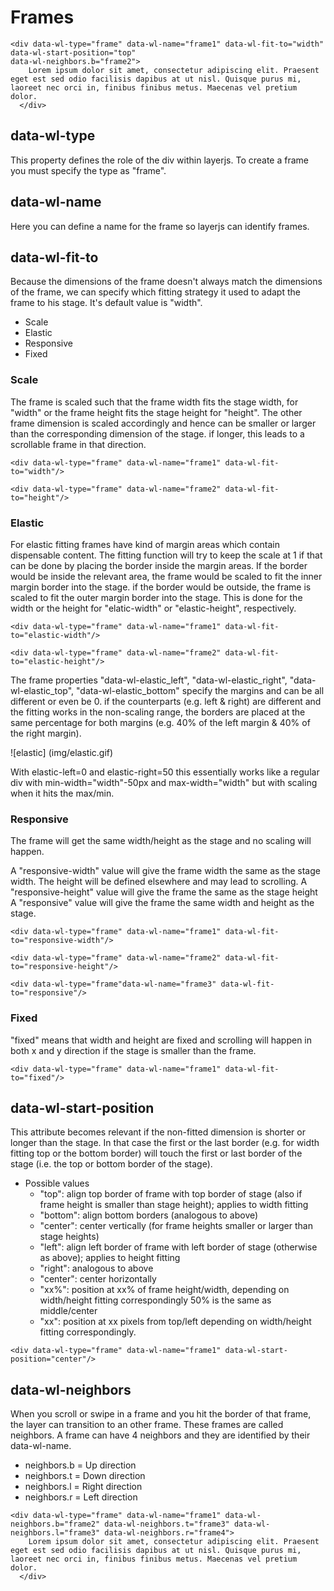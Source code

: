 # Frames

```
<div data-wl-type="frame" data-wl-name="frame1" data-wl-fit-to="width" data-wl-start-position="top"
data-wl-neighbors.b="frame2">
    Lorem ipsum dolor sit amet, consectetur adipiscing elit. Praesent eget est sed odio facilisis dapibus at ut nisl. Quisque purus mi, laoreet nec orci in, finibus finibus metus. Maecenas vel pretium dolor.
  </div>
```

## data-wl-type
This property defines the role of the div within layerjs. To create a frame you must specify the type as "frame".

## data-wl-name
Here you can define a name for the frame so layerjs can identify frames.

## data-wl-fit-to
Because the dimensions of the frame doesn't always match the dimensions of the frame, we can specify which fitting strategy it used to adapt the frame to his stage. It's default value is "width".
- Scale
- Elastic
- Responsive
- Fixed

### Scale
The frame is scaled such that the frame width fits the stage width, for "width" or the frame height fits the stage height for "height". The other frame dimension is scaled accordingly and hence can be smaller or larger than the corresponding dimension of the stage. if longer, this leads to a scrollable frame in that direction.

```
<div data-wl-type="frame" data-wl-name="frame1" data-wl-fit-to="width"/>

<div data-wl-type="frame" data-wl-name="frame2" data-wl-fit-to="height"/>
```

### Elastic
For elastic fitting frames have kind of margin areas which contain dispensable content. The fitting function will try to keep the scale at 1 if that can be done by placing the border inside the margin areas. If the border would be inside the relevant area, the frame would be scaled to fit the inner margin border into the stage. if the border would be outside, the frame is scaled to fit the outer margin border into the stage. This is done for the width or the height for "elatic-width" or "elastic-height", respectively.

```
<div data-wl-type="frame" data-wl-name="frame1" data-wl-fit-to="elastic-width"/>

<div data-wl-type="frame" data-wl-name="frame2" data-wl-fit-to="elastic-height"/>
```

The frame properties "data-wl-elastic_left", "data-wl-elastic_right", "data-wl-elastic_top", "data-wl-elastic_bottom" specify the margins and can be all different or even be 0. if the counterparts (e.g. left & right) are different and the fitting works in the non-scaling range, the borders are placed at the same percentage for both margins (e.g. 40% of the left margin & 40% of the right margin).

![elastic] (img/elastic.gif)

With elastic-left=0 and elastic-right=50 this essentially works like a regular div with min-width="width"-50px and max-width="width" but with scaling when it hits the max/min.

### Responsive
The frame will get the same width/height as the stage and no scaling will happen.

A "responsive-width" value will give the frame width  the same as the stage width. The height will be defined elsewhere and may lead to scrolling. A "responsive-height" value will give the frame the same as the stage height A "responsive" value will give the frame the same width and height as the stage.

```
<div data-wl-type="frame" data-wl-name="frame1" data-wl-fit-to="responsive-width"/>

<div data-wl-type="frame" data-wl-name="frame2" data-wl-fit-to="responsive-height"/>

<div data-wl-type="frame"data-wl-name="frame3" data-wl-fit-to="responsive"/>
```

### Fixed
"fixed" means that width and height are fixed and scrolling will happen in both x and y direction if the stage is smaller than the frame.

```
<div data-wl-type="frame" data-wl-name="frame1" data-wl-fit-to="fixed"/>
```

## data-wl-start-position
This attribute becomes relevant if the non-fitted dimension is shorter or longer than the stage. In that case the first or the last border (e.g. for width fitting top or the bottom border) will touch the first or last border of the stage (i.e. the top or bottom border of the stage).
- Possible values
  - "top": align top border of frame with top border of stage (also if frame height is smaller than stage height); applies to width fitting
  - "bottom": align bottom borders (analogous to above)
  - "center": center vertically (for frame heights smaller or larger than stage heights)
  - "left": align left border of frame with left border of stage (otherwise as above); applies to height fitting
  - "right": analogous to above
  - "center": center horizontally
  - "xx%": position at xx% of frame height/width, depending on width/height fitting correspondingly 50% is the same as middle/center  
  - "xx": position at xx pixels from top/left depending on width/height fitting correspondingly.

```
<div data-wl-type="frame" data-wl-name="frame1" data-wl-start-position="center"/>
```

## data-wl-neighbors
When you scroll or swipe in a frame and you hit the border of that frame, the layer can transition to an other frame. These frames are called neighbors. A frame can have 4 neighbors and they are identified by their data-wl-name.

  - neighbors.b = Up direction
  - neighbors.t = Down direction
  - neighbors.l = Right direction
  - neighbors.r = Left direction

```
<div data-wl-type="frame" data-wl-name="frame1" data-wl-neighbors.b="frame2" data-wl-neighbors.t="frame3" data-wl-neighbors.l="frame3" data-wl-neighbors.r="frame4">
    Lorem ipsum dolor sit amet, consectetur adipiscing elit. Praesent eget est sed odio facilisis dapibus at ut nisl. Quisque purus mi, laoreet nec orci in, finibus finibus metus. Maecenas vel pretium dolor.
  </div>
```
